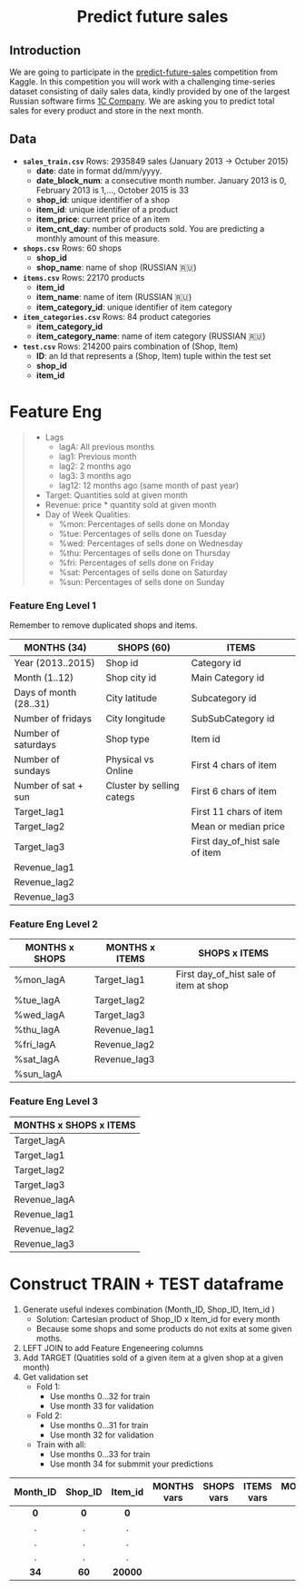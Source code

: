 <h1 align="center">Predict future sales</h1>


## Introduction

We are going to participate in the [predict-future-sales](https://www.kaggle.com/c/competitive-data-science-predict-future-sales) competition from Kaggle. In this competition you will work with a challenging time-series dataset consisting of daily sales data, kindly provided by one of the largest Russian software firms [1C Company](https://1c.ru/eng/title.htm). We are asking you to predict total sales for every product and store in the next month.


## Data


- **`sales_train.csv`** Rows: 2935849 sales (January 2013 -> Octuber 2015)
  - **date**: date in format dd/mm/yyyy.
  - **date_block_num**: a consecutive month number. January 2013 is 0, February 2013 is 1,..., October 2015 is 33
  - **shop_id**: unique identifier of a shop
  - **item_id**: unique identifier of a product
  - **item_price**: current price of an item
  - **item_cnt_day**: number of products sold. You are predicting a monthly amount of this measure.
- **`shops.csv`** Rows: 60 shops
  - **shop_id**
  - **shop_name**: name of shop (RUSSIAN 🇷🇺)
- **`items.csv`** Rows: 22170 products
  - **item_id**
  - **item_name**: name of item (RUSSIAN 🇷🇺)
  - **item_category_id**: unique identifier of item category
- **`item_categories.csv`** Rows: 84 product categories
  - **item_category_id**
  - **item_category_name**: name of item category (RUSSIAN 🇷🇺)
- **`test.csv`** Rows: 214200 pairs combination of (Shop, Item)
  - **ID**: an Id that represents a (Shop, Item) tuple within the test set
  - **shop_id**
  - **item_id**


# Feature Eng

> - Lags
>   - lagA: All previous months
>   - lag1: Previous month
>   - lag2: 2 months ago
>   - lag3: 3 months ago
>   - lag12: 12 months ago (same month of past year)
> - Target: Quantities sold at given month
> - Revenue: price * quantity sold at given month
> - Day of Week Qualities:
>   - %mon: Percentages of sells done on Monday
>   - %tue: Percentages of sells done on Tuesday
>   - %wed: Percentages of sells done on Wednesday
>   - %thu: Percentages of sells done on Thursday
>   - %fri: Percentages of sells done on Friday
>   - %sat: Percentages of sells done on Saturday
>   - %sun: Percentages of sells done on Sunday


### Feature Eng Level 1

Remember to remove duplicated shops and items.


| MONTHS (34)            | SHOPS (60)                | ITEMS                          |
|------------------------|---------------------------|--------------------------------|
| Year (2013..2015)      | Shop id                   | Category id                    |
| Month (1..12)          | Shop city id              | Main Category id               |
| Days of month (28..31) | City latitude             | Subcategory id                 |
| Number of fridays      | City longitude            | SubSubCategory id              |
| Number of saturdays    | Shop type                 | Item id                        |
| Number of sundays      | Physical vs Online        | First  4 chars of item         |
| Number of sat + sun    | Cluster by selling categs | First  6 chars of item         |
| Target_lag1            |                           | First 11 chars of item         |
| Target_lag2            |                           | Mean or median price           |
| Target_lag3            |                           | First day_of_hist sale of item |
| Revenue_lag1           |                           |                                |
| Revenue_lag2           |                           |                                |
| Revenue_lag3           |                           |                                |


### Feature Eng Level 2


| MONTHS x SHOPS         | MONTHS x ITEMS         | SHOPS x ITEMS                          |
|------------------------|------------------------|----------------------------------------|
| %mon_lagA              | Target_lag1            | First day_of_hist sale of item at shop |
| %tue_lagA              | Target_lag2            |                                        |
| %wed_lagA              | Target_lag3            |                                        |
| %thu_lagA              | Revenue_lag1           |                                        |
| %fri_lagA              | Revenue_lag2           |                                        |
| %sat_lagA              | Revenue_lag3           |                                        |
| %sun_lagA              |                        |                                        |



### Feature Eng Level 3


| MONTHS x SHOPS x ITEMS         |
|--------------------------------|
| Target_lagA                    |
| Target_lag1                    |
| Target_lag2                    |
| Target_lag3                    |
| Revenue_lagA                   |
| Revenue_lag1                   |
| Revenue_lag2                   |
| Revenue_lag3                   |





# Construct TRAIN + TEST dataframe

1. Generate useful indexes combination (Month_ID, Shop_ID, Item_id )
   - Solution: Cartesian product of Shop_ID x Item_id for every month
   - Because some shops and some products do not exits at some given moths.
2. LEFT JOIN to add Feature Engeneering columns
3. Add TARGET (Quatities sold of a given item at a given shop at a given month)
4. Get validation set
   - Fold 1:
     - Use months 0...32 for train
     - Use month 33 for validation
   - Fold 2:
     - Use months 0...31 for train
     - Use month 32 for validation
   - Train with all:
     - Use months 0...33 for train
     - Use month 34 for submmit your predictions



| Month_ID | Shop_ID | Item_id   | MONTHS vars | SHOPS vars | ITEMS vars | MONTHSxSHOPS vars | MONTHSxITEMS vars | SHOPSxITEMS vars | MONTHSxSHOPSxITEMS vars | TARGET |
|:--------:|:-------:|:---------:|-------------|------------|------------|-------------------|-------------------|------------------|-------------------------|--------|
| **0**    | **0**   | **0**     |             |            |            |                   |                   |                  |                         |        |
| .        | .       | .         |             |            |            |                   |                   |                  |                         |        |
| .        | .       | .         |             |            |            |                   |                   |                  |                         |        |
| .        | .       | .         |             |            |            |                   |                   |                  |                         |        |
| **34**   | **60**  | **20000** |             |            |            |                   |                   |                  |                         |        |



